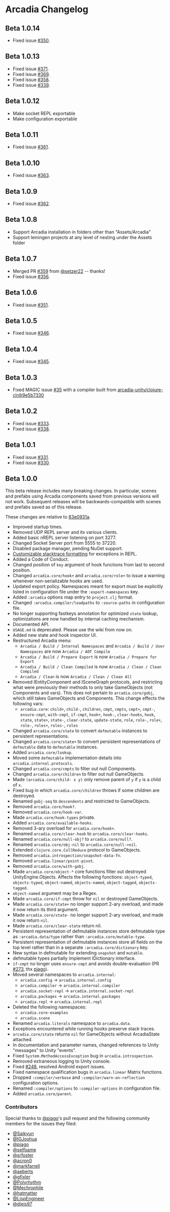 # Arcadia Changelog

## Beta 1.0.14

- Fixed issue [#350](https://github.com/arcadia-unity/Arcadia/issues/350).

## Beta 1.0.13

- Fixed issue [#371](https://github.com/arcadia-unity/Arcadia/issues/371).
- Fixed issue [#369](https://github.com/arcadia-unity/Arcadia/issues/369).
- Fixed issue [#358](https://github.com/arcadia-unity/Arcadia/issues/358).
- Fixed issue [#339](https://github.com/arcadia-unity/Arcadia/issues/339).

## Beta 1.0.12

- Make socket REPL exportable
- Make configuration exportable

## Beta 1.0.11

- Fixed issue [#361](https://github.com/arcadia-unity/Arcadia/issues/361).

## Beta 1.0.10

- Fixed issue [#363](https://github.com/arcadia-unity/Arcadia/issues/363).

## Beta 1.0.9

- Fixed issue [#362](https://github.com/arcadia-unity/Arcadia/issues/362).

## Beta 1.0.8

- Support Arcadia installation in folders other than "Assets/Arcadia"
- Support leiningen projects at any level of nesting under the Assets folder

## Beta 1.0.7

- Merged PR [#359](https://github.com/arcadia-unity/Arcadia/pull/359) from [@setzer22](https://github.com/setzer22) -- thanks!
- Fixed issue [#356](https://github.com/arcadia-unity/Arcadia/issues/351).

## Beta 1.0.6

- Fixed issue [#351](https://github.com/arcadia-unity/Arcadia/issues/351).

## Beta 1.0.5

- Fixed issue [#346](https://github.com/arcadia-unity/Arcadia/issues/346).

## Beta 1.0.4

- Fixed issue [#345](https://github.com/arcadia-unity/Arcadia/issues/345).

## Beta 1.0.3
- Fixed MAGIC issue [#35](https://github.com/nasser/magic/issues/35) with a compiler built from [arcadia-unity/clojure-clr@9e5b7330](https://github.com/arcadia-unity/clojure-clr/commit/9e5b7330c7e46ac7e5978bd289a869199c2f6e53)

## Beta 1.0.2
- Fixed issue [#333](https://github.com/arcadia-unity/Arcadia/issues/333).
- Fixed issue [#338](https://github.com/arcadia-unity/Arcadia/issues/338).

## Beta 1.0.1

- Fixed issue [#331](https://github.com/arcadia-unity/Arcadia/issues/331).
- Fixed issue [#330](https://github.com/arcadia-unity/Arcadia/issues/330).

## Beta 1.0.0

This beta release includes many breaking changes. In particular, scenes and prefabs using Arcadia components saved from previous versions will not work. Subsequent releases will be backwards-compatible with scenes and prefabs saved as of this release.

These changes are relative to [83e0931a](https://github.com/arcadia-unity/Arcadia/commit/83e0931abc2b583715553bc0e2c77664af375e55).

- Improved startup times.
- Removed UDP REPL server and its various clients.
- Added basic nREPL server listening on port 3277.
- Changed Socket Server port from 5555 to 37220.
- Disabled package manager, pending NuGet support.
- [Customizable stacktrace formatting](https://github.com/arcadia-unity/Arcadia/wiki/Stacktraces-and-Error-Reporting) for exceptions in REPL.
- Added a Code of Conduct.
- Changed position of `key` argument of hook functions from last to second position.
- Changed `arcadia.core/hook+` and `arcadia.core/role+` to issue a warning whenever non-serializable hooks are used.
- Updated export policy. Namespaces meant for export must be explicitly listed in configuration file under the `:export-namespaces` key.
- Added `:arcadia` options map entry to `project.clj` format.
- Changed `:arcadia.compiler/loadpaths` to `:source-paths` in configuration file.
- No longer supporting fastkeys annotation for optimized `state` lookup, optimizations are now handled by internal caching mechanism.
- Documented API.
- `USAGE.md` is deprecated. Please use the wiki from now on.
- Added new state and hook inspector UI.
- Restructured Arcadia menu:
  - `Arcadia / Build / Internal Namespaces` and `Arcadia / Build / User Namespaces` are now `Arcadia / AOT Compile`
  - `Arcadia / Build / Prepare Export` is now `Arcadia / Prepare for Export`
  - `Arcadia / Build / Clean Compiled` is now `Arcadia / Clean / Clean Compiled`
  - `Arcadia / Clean` is now `Arcadia / Clean / Clean All`
- Removed IEntityComponent and ISceneGraph protocols, and restricting what were previously their methods to only take GameObjects (not Components and vars). This does not pertain to `arcadia.core/gobj`, which still takes GameObjects and Components.
  This change effects the following vars:
  - `arcadia.core`:
    `child+`, `child-`, `children`, `cmpt`, `cmpts`, `cmpt+`, `cmpt-`, `ensure-cmpt`, `with-cmpt`, `if-cmpt`, `hook+`, `hook-`, `clear-hooks`, `hook`, `state`, `state+`, `state-`, `clear-state`, `update-state`, `role`, `role-`, `role+`, `role-`, `roles+`, `roles-`, `roles`
- Changed `arcadia.core/state` to convert `defmutable` instances to persistent representations.
- Changed `arcadia.core/state+` to convert persistent representations of `defmutable` data to `defmutable` instances.
- Added `arcadia.core/lookup`.
- Moved some `defmutable` implementation details into `arcadia.internal.protocols`.
- Changed `arcadia.core/cmpts` to filter out null Components.
- Changed `arcadia.core/children` to filter out null GameObjects.
- Made `(arcadia.core/child- x y)` only remove parent of `y` if `y` is a child of `x`.
- Fixed bug in which `arcadia.core/children` throws if some children are destroyed.
- Renamed `gobj-seq` to `descendents` and restricted to GameObjects.
- Removed `arcadia.core/hook?`.
- Removed `arcadia.core/hook-var`.
- Made `arcadia.core/hook-types` private.
- Added `arcadia.core/available-hooks`.
- Removed 3-ary overload for `arcadia.core/hook+`.
- Renamed `arcadia.core/clear-hook` to `arcadia.core/clear-hooks`.
- Renamed `arcadia.core/null-obj?` to `arcadia.core/null?`.
- Renamed `arcadia.core/obj-nil` to `arcadia.core/null->nil`.
- Extended `clojure.core.CollReduce` protocol to GameObjects.
- Removed `arcadia.introspection/snapshot-data-fn`.
- Removed `arcadia.linear/point-pivot`.
- Removed `arcadia.core/with-gobj`.
- Made `arcadia.core/object-*` core functions filter out destroyed UnityEngine.Objects. Affects the following functions: `object-typed`, `objects-typed`, `object-named`, `objects-named`, `object-tagged`, `objects-tagged`.
- `object-named` argument may be a Regex.
- Made `arcadia.core/if-cmpt` throw for `nil` or destroyed GameObjects.
- Made `arcadia.core/state+` no longer support 2-ary overload, and made it now return its third argument.
- Made `arcadia.core/state-` no longer support 2-ary overload, and made it now return `nil`.
- Made `arcadia.core/clear-state` return nil.
- Persistent representation of defmutable instances store defmutable type as `:arcadia.data/type` rather than `:arcadia.core/mutable-type`.
- Persistent representation of defmutable instances store all fields on the top level rather than in a separate `:arcadia.core/dictionary` key.
- New syntax in defmutable for extending `snapshot` and `mutable`.
- defmutable types partially implement IDictionary interface.
- `if-cmpt` no longer uses `ensure-cmpt` and avoids double-evaluation (PR [#273](https://github.com/arcadia-unity/Arcadia/pull/273), thx [pjago](https://github.com/pjago)).
- Moved several namespaces to `arcadia.internal`:
    - `arcadia.config` -> `arcadia.internal.config`
    - `arcadia.compiler` -> `arcadia.internal.compiler`
    - `arcadia.socket-repl` -> `arcadia.internal.socket-repl`
    - `arcadia.packages` -> `arcadia.internal.packages`
    - `arcadia.repl` -> `arcadia.internal.repl`
- Deleted the following namespaces:
    - `arcadia.core-examples`
    - `arcadia.scene`
- Renamed `arcadia.literals` namespace to `arcadia.data`.
- Exceptions encountered while running hooks preserve stack traces.
- `arcadia.core/state` returns `nil` for GameObjects without ArcadiaState attached.
- In documentation and parameter names, changed references to Unity "messages" to Unity "events".
- Fixed `System.MethodAccessException` bug in `arcadia.introspection`.
- Removed extraneous logging to Unity console.
- Fixed [#248](https://github.com/arcadia-unity/Arcadia/issues/248), resolved Android export issues.
- Fixed namespace qualification bugs in `arcadia.linear` Matrix functions.
- Dropped `:compiler/verbose` and `:compiler/warn-on-reflection` configuration options.
- Renamed `:compiler/options` to `:compiler-options` in configuration file.
- Added `arcadia.core/parent`.

### Contributors

Special thanks to [@pjago](https://github.com/pjago)'s pull request and the following community members for the issues they filed:

- [@Saikyun](https://github.com/Saikyun)
- [@IGJoshua](https://github.com/IGJoshua)
- [@pjago](https://github.com/pjago)
- [@selfsame](https://github.com/selfsame)
- [@srfoster](https://github.com/srfoster)
- [@acron0](https://github.com/acron0)
- [@markfarrell](https://github.com/markfarrell)
- [@aeberts](https://github.com/aeberts)
- [@gfixler](https://github.com/gfixler)
- [@Polyrhythm](https://github.com/Polyrhythm)
- [@Mechrophile](https://github.com/Mechrophile)
- [@hatmatter](https://github.com/hatmatter)
- [@LispEngineer](https://github.com/LispEngineer)
- [@djeis97](https://github.com/djeis97)
